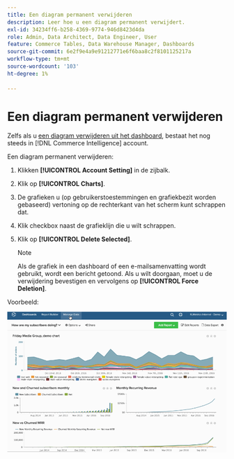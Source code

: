 ```yaml
---
title: Een diagram permanent verwijderen
description: Leer hoe u een diagram permanent verwijdert.
exl-id: 34234ff6-b258-4369-9774-946d8423d4da
role: Admin, Data Architect, Data Engineer, User
feature: Commerce Tables, Data Warehouse Manager, Dashboards
source-git-commit: 6e2f9e4a9e91212771e6f6baa8c2f8101125217a
workflow-type: tm+mt
source-wordcount: '103'
ht-degree: 1%

---
```


# Een diagram permanent verwijderen

Zelfs als u [een diagram verwijderen uit het dashboard](../../data-user/dashboards/remove-charts-dashboard.md), bestaat het nog steeds in [!DNL Commerce Intelligence] account.

Een diagram permanent verwijderen:

1. Klikken **[!UICONTROL Account Setting]** in de zijbalk.

1. Klik op **[!UICONTROL Charts]**.

1. De grafieken u (op gebruikerstoestemmingen en grafiekbezit worden gebaseerd) vertoning op de rechterkant van het scherm kunt schrappen dat.

1. Klik checkbox naast de grafieklijn die u wilt schrappen.

1. Klik op **[!UICONTROL Delete Selected]**.

   >[!NOTE]
   >
   >Als de grafiek in een dashboard of een e-mailsamenvatting wordt gebruikt, wordt een bericht getoond. Als u wilt doorgaan, moet u de verwijdering bevestigen en vervolgens op **[!UICONTROL Force Deletion]**.

Voorbeeld:

![een diagram verwijderen](../../assets/deletechart.gif)<!--{: width="630" height="402"}-->
